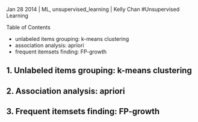 Jan 28 2014 | ML, unsupervised_learning | Kelly Chan
#Unsupervised Learning

Table of Contents
- unlabeled items grouping: k-means clustering
- association analysis: apriori
- frequent itemsets finding: FP-growth

## 1. Unlabeled items grouping: k-means clustering
## 2. Association analysis: apriori
## 3. Frequent itemsets finding: FP-growth
